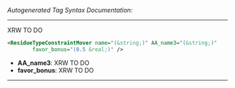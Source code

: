 _Autogenerated Tag Syntax Documentation:_

---
XRW TO DO

```xml
<ResidueTypeConstraintMover name="(&string;)" AA_name3="(&string;)"
        favor_bonus="(0.5 &real;)" />
```

-   **AA_name3**: XRW TO DO
-   **favor_bonus**: XRW TO DO

---
